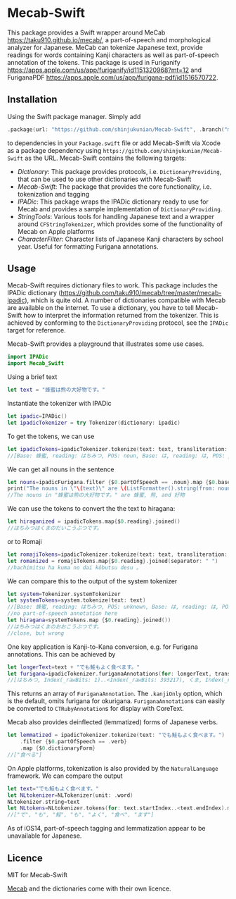 # Mecab-Swift

This package provides a Swift wrapper around MeCab <https://taku910.github.io/mecab/>, a part-of-speech and morphological analyzer for Japanese.
MeCab can tokenize Japanese text, provide readings for words containing Kanji characters as well as part-of-speech annotation of the tokens.
This package is used in Furiganify <https://apps.apple.com/us/app/furiganify/id1151320968?mt=12> and FuriganaPDF <https://apps.apple.com/us/app/furigana-pdf/id1516570722>.

## Installation
Using the Swift package manager. Simply add
```swift
.package(url: "https://github.com/shinjukunian/Mecab-Swift", .branch("master"))
```
to dependencies in your `Package.swift` file or add Mecab-Swift via Xcode as a package dependency using `https://github.com/shinjukunian/Mecab-Swift` as the URL.
Mecab-Swift contains the following targets:
- *Dictionary*: This package provides protocols, i.e. `DictionaryProviding`, that can be used to use other dictionaries with Mecab-Swift
- *Mecab-Swift*: The package that provides the core functionality, i.e. tokenization and tagging
- *IPADic*: This package wraps the IPADic dictionary ready to use for Mecab and provides a sample implementation of `DictionaryProviding`.
- *StringTools*: Various tools for handling Japanese text and a wrapper around `CFStringTokenizer`, which provides some of the functionality of Mecab on Apple platforms
- *CharacterFilter*: Character lists of Japanese Kanji characters by school year. Useful for formatting Furigana annotations.

## Usage
Mecab-Swift requires dictionary files to work. This package includes the IPADic dictionary (<https://github.com/taku910/mecab/tree/master/mecab-ipadic>), which is quite old. A number of dictionaries compatible with Mecab are available on the internet. To use a dictionary, you have to tell Mecab-Swift how to interpret the information returned from the tokenizer. This is achieved by conforming to the `DictionaryProviding` protocol, see the `IPADic` target for reference. 

Mecab-Swift provides a playground that illustrates some use cases. 

```swift
import IPADic
import Mecab_Swift
```

 Using a brief text
```swift
let text = "蜂蜜は熊の大好物です。"
```

Instantiate the tokenizer with IPADic
```swift
let ipadic=IPADic()
let ipadicTokenizer = try Tokenizer(dictionary: ipadic)
```
To get the tokens, we can use
```swift
let ipadicTokens=ipadicTokenizer.tokenize(text: text, transliteration: .hiragana)
//[Base: 蜂蜜, reading: はちみつ, POS: noun, Base: は, reading: は, POS: particle, Base: 熊, reading: くま, POS: noun, Base: の, reading: の, POS: particle, Base: 大, reading: だい, POS: prefix, Base: 好物, reading: こうぶつ, POS: noun, Base: です, reading: です, POS: unknown, Base: 。, reading: 。, POS: symbol]
```

We can get all nouns in the sentence
```swift
let nouns=ipadicFurigana.filter {$0.partOfSpeech == .noun}.map {$0.base}
print("The nouns in \"\(text)\" are \(ListFormatter().string(from: nouns) ?? "")")
//The nouns in "蜂蜜は熊の大好物です。" are 蜂蜜, 熊, and 好物
```

We can use the tokens to convert the the text to hiragana:
```swift
let hiraganized = ipadicTokens.map{$0.reading}.joined()
//はちみつはくまのだいこうぶつです。
```
or to Romaji
```swift
let romajiTokens=ipadicTokenizer.tokenize(text: text, transliteration: .romaji)
let romanized = romajiTokens.map{$0.reading}.joined(separator: " ")
//hachimitsu ha kuma no dai kōbutsu desu 。
```

We can compare this to the output of the system tokenizer
```swift
let system=Tokenizer.systemTokenizer
let systemTokens=system.tokenize(text: text)
//[Base: 蜂蜜, reading: はちみつ, POS: unknown, Base: は, reading: は, POS: unknown, Base: 熊, reading: くま, POS: unknown, Base: の, reading: の, POS: unknown, Base: 大, reading: おお, POS: unknown, Base: 好物, reading: こうぶつ, POS: unknown, Base: です, reading: です, POS: unknown, Base: 。, reading: 。, POS: unknown]
//no part-of-speech annotation here
let hiragana=systemTokens.map {$0.reading}.joined())
//はちみつはくまのおおこうぶつです。
//close, but wrong
```

One key application is Kanji-to-Kana conversion, e.g. for Furigana annotations. This can be achieved by
```swift
let longerText=text + "でも鮭もよく食べます。"
let furigana=ipadicTokenizer.furiganaAnnotations(for: longerText, transliteration: .hiragana, options: [.kanjiOnly])
//[はちみつ, Index(_rawBits: 1)..<Index(_rawBits: 393217), くま, Index(_rawBits: 589825)..<Index(_rawBits: 786433), だい, Index(_rawBits: 983041)..<Index(_rawBits: 1179649), こうぶつ, Index(_rawBits: 1179649)..<Index(_rawBits: 1572865), さけ, Index(_rawBits: 2555905)..<Index(_rawBits: 2752513), た, Index(_rawBits: 3342337)..<Index(_rawBits: 3539713)]
```
This returns an array of `FuriganaAnnotation`. The `.kanjiOnly` option, which is the default, omits furigana for okurigana. `FuriganaAnnotation`s can easily be converted to `CTRubyAnnotation`s for display with CoreText.


Mecab also provides deinflected (lemmatized) forms of Japanese verbs.
```swift
let lemmatized = ipadicTokenizer.tokenize(text: "でも鮭もよく食べます。")
    .filter {$0.partOfSpeech == .verb}
    .map {$0.dictionaryForm}
//["食べる"]
```

On Apple platforms, tokenization is also provided by the `NaturalLanguage` framework. We can compare the output
```swift
let text="でも鮭もよく食べます。"
let NLtokenizer=NLTokenizer(unit: .word)
NLtokenizer.string=text
let NLtokens=NLtokenizer.tokens(for: text.startIndex..<text.endIndex).map{text[$0]}
//["で", "も", "鮭", "も", "よく", "食べ", "ます"]
```
As of iOS14, part-of-speech tagging and lemmatization appear to be unavailable for Japanese.


## Licence
MIT for Mecab-Swift

[Mecab](https://taku910.github.io/mecab/) and the dictionaries come with their own licence.

